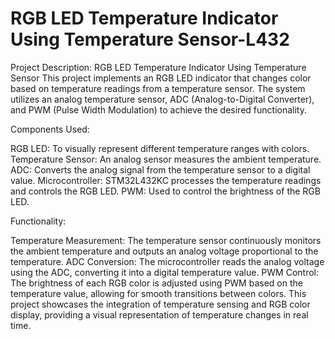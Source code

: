 # RGB LED Temperature Indicator Using Temperature Sensor-L432

Project Description: RGB LED Temperature Indicator Using Temperature Sensor
This project implements an RGB LED indicator that changes color based on temperature readings from a temperature sensor. The system utilizes an analog temperature sensor, ADC (Analog-to-Digital Converter), and PWM (Pulse Width Modulation) to achieve the desired functionality.

Components Used:

RGB LED: To visually represent different temperature ranges with colors.
Temperature Sensor: An analog sensor measures the ambient temperature.
ADC: Converts the analog signal from the temperature sensor to a digital value.
Microcontroller: STM32L432KC processes the temperature readings and controls the RGB LED.
PWM: Used to control the brightness of the RGB LED.

Functionality:

Temperature Measurement: The temperature sensor continuously monitors the ambient temperature and outputs an analog voltage proportional to the temperature.
ADC Conversion: The microcontroller reads the analog voltage using the ADC, converting it into a digital temperature value.
PWM Control: The brightness of each RGB color is adjusted using PWM based on the temperature value, allowing for smooth transitions between colors.
This project showcases the integration of temperature sensing and RGB color display, providing a visual representation of temperature changes in real time.
